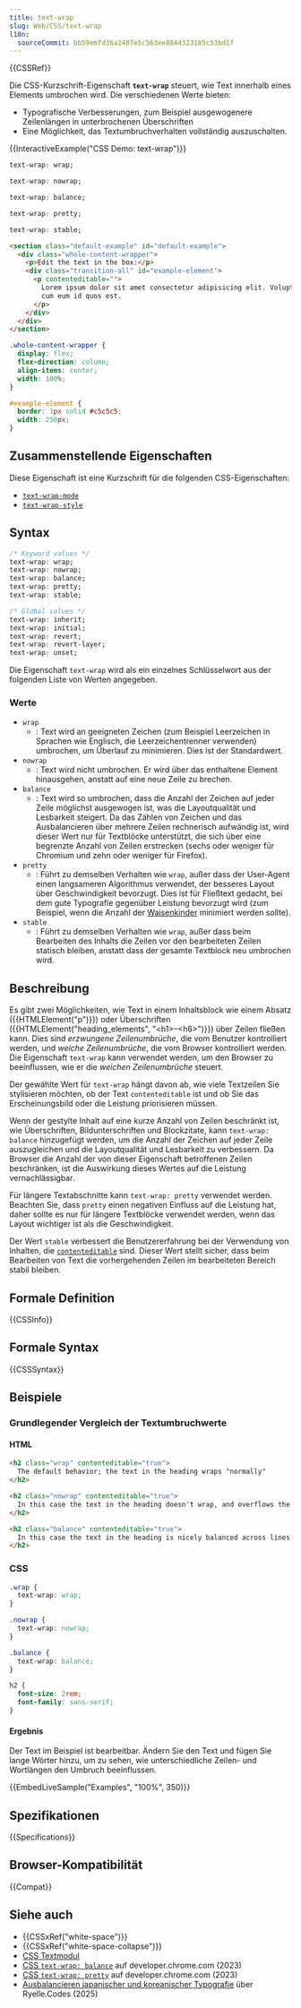 ```yaml
---
title: text-wrap
slug: Web/CSS/text-wrap
l10n:
  sourceCommit: bb59e6fd36a2487e5c563ee8844323185c53bd1f
---
```


{{CSSRef}}

Die CSS-Kurzschrift-Eigenschaft **`text-wrap`** steuert, wie Text innerhalb eines Elements umbrochen wird. Die verschiedenen Werte bieten:

- Typografische Verbesserungen, zum Beispiel ausgewogenere Zeilenlängen in unterbrochenen Überschriften
- Eine Möglichkeit, das Textumbruchverhalten vollständig auszuschalten.

{{InteractiveExample("CSS Demo: text-wrap")}}

```css interactive-example-choice
text-wrap: wrap;
```

```css interactive-example-choice
text-wrap: nowrap;
```

```css interactive-example-choice
text-wrap: balance;
```

```css interactive-example-choice
text-wrap: pretty;
```

```css interactive-example-choice
text-wrap: stable;
```

```html interactive-example
<section class="default-example" id="default-example">
  <div class="whole-content-wrapper">
    <p>Edit the text in the box:</p>
    <div class="transition-all" id="example-element">
      <p contenteditable="">
        Lorem ipsum dolor sit amet consectetur adipisicing elit. Voluptatem aut
        cum eum id quos est.
      </p>
    </div>
  </div>
</section>
```

```css interactive-example
.whole-content-wrapper {
  display: flex;
  flex-direction: column;
  align-items: center;
  width: 100%;
}

#example-element {
  border: 1px solid #c5c5c5;
  width: 250px;
}
```

## Zusammenstellende Eigenschaften

Diese Eigenschaft ist eine Kurzschrift für die folgenden CSS-Eigenschaften:

- [`text-wrap-mode`](/de/docs/Web/CSS/text-wrap-mode)
- [`text-wrap-style`](/de/docs/Web/CSS/text-wrap-style)

## Syntax

```css
/* Keyword values */
text-wrap: wrap;
text-wrap: nowrap;
text-wrap: balance;
text-wrap: pretty;
text-wrap: stable;

/* Global values */
text-wrap: inherit;
text-wrap: initial;
text-wrap: revert;
text-wrap: revert-layer;
text-wrap: unset;
```

Die Eigenschaft `text-wrap` wird als ein einzelnes Schlüsselwort aus der folgenden Liste von Werten angegeben.

### Werte

- `wrap`
  - : Text wird an geeigneten Zeichen (zum Beispiel Leerzeichen in Sprachen wie Englisch, die Leerzeichentrenner verwenden) umbrochen, um Überlauf zu minimieren. Dies ist der Standardwert.
- `nowrap`
  - : Text wird nicht umbrochen. Er wird über das enthaltene Element hinausgehen, anstatt auf eine neue Zeile zu brechen.
- `balance`
  - : Text wird so umbrochen, dass die Anzahl der Zeichen auf jeder Zeile möglichst ausgewogen ist, was die Layoutqualität und Lesbarkeit steigert. Da das Zählen von Zeichen und das Ausbalancieren über mehrere Zeilen rechnerisch aufwändig ist, wird dieser Wert nur für Textblöcke unterstützt, die sich über eine begrenzte Anzahl von Zeilen erstrecken (sechs oder weniger für Chromium und zehn oder weniger für Firefox).
- `pretty`
  - : Führt zu demselben Verhalten wie `wrap`, außer dass der User-Agent einen langsameren Algorithmus verwendet, der besseres Layout über Geschwindigkeit bevorzugt. Dies ist für Fließtext gedacht, bei dem gute Typografie gegenüber Leistung bevorzugt wird (zum Beispiel, wenn die Anzahl der [Waisenkinder](/de/docs/Web/CSS/orphans) minimiert werden sollte).
- `stable`
  - : Führt zu demselben Verhalten wie `wrap`, außer dass beim Bearbeiten des Inhalts die Zeilen vor den bearbeiteten Zeilen statisch bleiben, anstatt dass der gesamte Textblock neu umbrochen wird.

## Beschreibung

Es gibt zwei Möglichkeiten, wie Text in einem Inhaltsblock wie einem Absatz ({{HTMLElement("p")}}) oder Überschriften ({{HTMLElement("heading_elements", "&lt;h1&gt;–&lt;h6&gt;")}}) über Zeilen fließen kann. Dies sind _erzwungene Zeilenumbrüche_, die vom Benutzer kontrolliert werden, und _weiche Zeilenumbrüche_, die vom Browser kontrolliert werden. Die Eigenschaft `text-wrap` kann verwendet werden, um den Browser zu beeinflussen, wie er die _weichen Zeilenumbrüche_ steuert.

Der gewählte Wert für `text-wrap` hängt davon ab, wie viele Textzeilen Sie stylisieren möchten, ob der Text `contenteditable` ist und ob Sie das Erscheinungsbild oder die Leistung priorisieren müssen.

Wenn der gestylte Inhalt auf eine kurze Anzahl von Zeilen beschränkt ist, wie Überschriften, Bildunterschriften und Blockzitate, kann `text-wrap: balance` hinzugefügt werden, um die Anzahl der Zeichen auf jeder Zeile auszugleichen und die Layoutqualität und Lesbarkeit zu verbessern. Da Browser die Anzahl der von dieser Eigenschaft betroffenen Zeilen beschränken, ist die Auswirkung dieses Wertes auf die Leistung vernachlässigbar.

Für längere Textabschnitte kann `text-wrap: pretty` verwendet werden. Beachten Sie, dass `pretty` einen negativen Einfluss auf die Leistung hat, daher sollte es nur für längere Textblöcke verwendet werden, wenn das Layout wichtiger ist als die Geschwindigkeit.

Der Wert `stable` verbessert die Benutzererfahrung bei der Verwendung von Inhalten, die [`contenteditable`](/de/docs/Web/HTML/Reference/Global_attributes/contenteditable) sind. Dieser Wert stellt sicher, dass beim Bearbeiten von Text die vorhergehenden Zeilen im bearbeiteten Bereich stabil bleiben.

## Formale Definition

{{CSSInfo}}

## Formale Syntax

{{CSSSyntax}}

## Beispiele

### Grundlegender Vergleich der Textumbruchwerte

#### HTML

```html
<h2 class="wrap" contenteditable="true">
  The default behavior; the text in the heading wraps "normally"
</h2>

<h2 class="nowrap" contenteditable="true">
  In this case the text in the heading doesn't wrap, and overflows the container
</h2>

<h2 class="balance" contenteditable="true">
  In this case the text in the heading is nicely balanced across lines
</h2>
```

### CSS

```css
.wrap {
  text-wrap: wrap;
}

.nowrap {
  text-wrap: nowrap;
}

.balance {
  text-wrap: balance;
}

h2 {
  font-size: 2rem;
  font-family: sans-serif;
}
```

#### Ergebnis

Der Text im Beispiel ist bearbeitbar. Ändern Sie den Text und fügen Sie lange Wörter hinzu, um zu sehen, wie unterschiedliche Zeilen- und Wortlängen den Umbruch beeinflussen.

{{EmbedLiveSample("Examples", "100%", 350)}}

## Spezifikationen

{{Specifications}}

## Browser-Kompatibilität

{{Compat}}

## Siehe auch

- {{CSSxRef("white-space")}}
- {{CSSxRef("white-space-collapse")}}
- [CSS Textmodul](/de/docs/Web/CSS/CSS_text)
- [CSS `text-wrap: balance`](https://developer.chrome.com/docs/css-ui/css-text-wrap-balance) auf developer.chrome.com (2023)
- [CSS `text-wrap: pretty`](https://developer.chrome.com/blog/css-text-wrap-pretty/) auf developer.chrome.com (2023)
- [Ausbalancieren japanischer und koreanischer Typografie](https://ryelle.codes/2025/04/typography-troubles-balancing-in-japanese-korean/) über Ryelle.Codes (2025)
